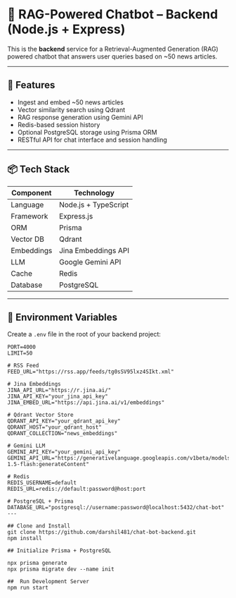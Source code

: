 # 🧠 RAG-Powered Chatbot – Backend (Node.js + Express)

This is the **backend** service for a Retrieval-Augmented Generation (RAG) powered chatbot that answers user queries based on ~50 news articles.

---

## 🚀 Features

- Ingest and embed ~50 news articles
- Vector similarity search using Qdrant
- RAG response generation using Gemini API
- Redis-based session history
- Optional PostgreSQL storage using Prisma ORM
- RESTful API for chat interface and session handling

---

## 📦 Tech Stack

| Component       | Technology            |
|----------------|------------------------|
| Language        | Node.js + TypeScript   |
| Framework       | Express.js             |
| ORM             | Prisma                 |
| Vector DB       | Qdrant                 |
| Embeddings      | Jina Embeddings API    |
| LLM             | Google Gemini API      |
| Cache           | Redis                  |
| Database        | PostgreSQL             |

---

## 🧩 Environment Variables

Create a `.env` file in the root of your backend project:

```env
PORT=4000
LIMIT=50

# RSS Feed
FEED_URL="https://rss.app/feeds/tg0sSV95lxz4SIkt.xml"

# Jina Embeddings
JINA_API_URL="https://r.jina.ai/"
JINA_API_KEY="your_jina_api_key"
JINA_EMBED_URL="https://api.jina.ai/v1/embeddings"

# Qdrant Vector Store
QDRANT_API_KEY="your_qdrant_api_key"
QDRANT_HOST="your_qdrant_host"
QDRANT_COLLECTION="news_embeddings"

# Gemini LLM
GEMINI_API_KEY="your_gemini_api_key"
GEMINI_API_URL="https://generativelanguage.googleapis.com/v1beta/models/gemini-1.5-flash:generateContent"

# Redis
REDIS_USERNAME=default
REDIS_URL=redis://default:password@host:port

# PostgreSQL + Prisma
DATABASE_URL="postgresql://username:password@localhost:5432/chat-bot"
---

## Clone and Install
git clone https://github.com/darshil481/chat-bot-backend.git
npm install

## Initialize Prisma + PostgreSQL

npx prisma generate
npx prisma migrate dev --name init

##  Run Development Server
npm run start
